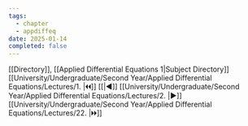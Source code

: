 ```yaml
---
tags:
  - chapter
  - appdiffeq
date: 2025-01-14
completed: false
---
```

[[Directory]], [[Applied Differential Equations 1|Subject Directory]]
[[University/Undergraduate/Second Year/Applied Differential Equations/Lectures/1. |🞀🞀]] [[|◀]] [[University/Undergraduate/Second Year/Applied Differential Equations/Lectures/2. |▶]] [[University/Undergraduate/Second Year/Applied Differential Equations/Lectures/22. |🞂🞂]]
# 
## 
### 